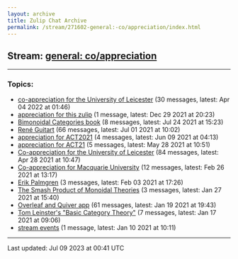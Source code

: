 ```yaml
---
layout: archive
title: Zulip Chat Archive
permalink: /stream/271602-general:-co/appreciation/index.html
---
```


## Stream: [general: co/appreciation](https://mattecapu.github.io/ct-zulip-archive/stream/271602-general:-co/appreciation/index.html)
---

### Topics:

* [co-appreciation for the University of Leicester](topic/topic_co-appreciation.20for.20the.20University.20of.20Leicester.html) (30 messages, latest: Apr 04 2022 at 01:46)
* [appreciation for this zulip](topic/topic_appreciation.20for.20this.20zulip.html) (1 message, latest: Dec 29 2021 at 20:23)
* [Bimonoidal Categories book](topic/topic_Bimonoidal.20Categories.20book.html) (8 messages, latest: Jul 24 2021 at 15:23)
* [René Guitart](topic/topic_Ren.C3.A9.20Guitart.html) (66 messages, latest: Jul 01 2021 at 10:02)
* [appreciation for ACT2021](topic/topic_appreciation.20for.20ACT2021.html) (4 messages, latest: Jun 09 2021 at 04:13)
* [appreciation for ACT21](topic/topic_appreciation.20for.20ACT21.html) (5 messages, latest: May 28 2021 at 10:51)
* [Co-appreciation for the University of Leicester](topic/topic_Co-appreciation.20for.20the.20University.20of.20Leicester.html) (84 messages, latest: Apr 28 2021 at 10:47)
* [Co-appreciation for Macquarie University](topic/topic_Co-appreciation.20for.20Macquarie.20University.html) (12 messages, latest: Feb 26 2021 at 13:17)
* [Erik Palmgren](topic/topic_Erik.20Palmgren.html) (3 messages, latest: Feb 03 2021 at 17:26)
* [The Smash Product of Monoidal Theories](topic/topic_The.20Smash.20Product.20of.20Monoidal.20Theories.html) (3 messages, latest: Jan 27 2021 at 15:40)
* [Overleaf and Quiver app](topic/topic_Overleaf.20and.20Quiver.20app.html) (61 messages, latest: Jan 19 2021 at 19:43)
* [Tom Leinster's "Basic Category Theory"](topic/topic_Tom.20Leinster's.20.22Basic.20Category.20Theory.22.html) (7 messages, latest: Jan 17 2021 at 09:06)
* [stream events](topic/topic_stream.20events.html) (1 message, latest: Jan 10 2021 at 10:11)

<hr><p>Last updated: Jul 09 2023 at 00:41 UTC</p>